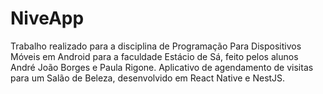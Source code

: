 # NiveApp
Trabalho realizado para a disciplina de Programação Para Dispositivos Móveis em Android para a faculdade Estácio de Sá, feito pelos alunos André João Borges e Paula Rigone.
Aplicativo de agendamento de visitas para um Salão de Beleza, desenvolvido em React Native e NestJS.
